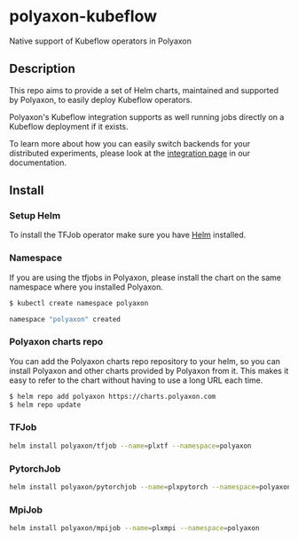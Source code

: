 # polyaxon-kubeflow

Native support of Kubeflow operators in Polyaxon


## Description

This repo aims to provide a set of Helm charts, maintained and supported by Polyaxon, to easily deploy Kubeflow operators.

Polyaxon's Kubeflow integration supports as well running jobs directly on a Kubeflow deployment if it exists.

To learn more about how you can easily switch backends for your distributed experiments, please look at the [integration page](https://polyaxon.com/integrations/kubeflow/) in our documentation.

## Install

### Setup Helm

To install the TFJob operator make sure you have [Helm](https://helm.sh/docs/intro/install/) installed.

### Namespace

If you are using the tfjobs in Polyaxon, please install the chart on the same namespace where you installed Polyaxon.

```bash
$ kubectl create namespace polyaxon

namespace "polyaxon" created
```

### Polyaxon charts repo

You can add the Polyaxon charts repo repository to your helm, so you can install Polyaxon and other charts provided by Polyaxon from it. 
This makes it easy to refer to the chart without having to use a long URL each time.

```bash
$ helm repo add polyaxon https://charts.polyaxon.com
$ helm repo update
```

### TFJob

```bash
helm install polyaxon/tfjob --name=plxtf --namespace=polyaxon
```

### PytorchJob

```bash
helm install polyaxon/pytorchjob --name=plxpytorch --namespace=polyaxon
```

### MpiJob 

```bash
helm install polyaxon/mpijob --name=plxmpi --namespace=polyaxon
````
